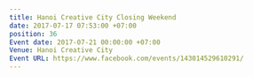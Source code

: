 ```yaml
---
title: Hanoi Creative City Closing Weekend
date: 2017-07-17 07:53:00 +07:00
position: 36
Event date: 2017-07-21 00:00:00 +07:00
Venue: Hanoi Creative City
Event URL: https://www.facebook.com/events/143014529610291/
---
```


